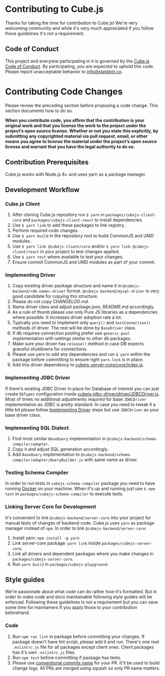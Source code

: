 # Contributing to Cube.js

Thanks for taking the time for contribution to Cube.js!
We're very welcoming community and while it's very much appreciated if you follow these guidelines it's not a requirement.

## Code of Conduct
This project and everyone participating in it is governed by the [Cube.js Code of Conduct](./CODE_OF_CONDUCT.md).
By participating, you are expected to uphold this code. Please report unacceptable behavior to info@statsbot.co.

# Contributing Code Changes

Please review the preceding section before proposing a code change. This section documents how to do so.

**When you contribute code, you affirm that the contribution is your original work and that you license the work to the project under the project’s open source license. Whether or not you state this explicitly, by submitting any copyrighted material via pull request, email, or other means you agree to license the material under the project’s open source license and warrant that you have the legal authority to do so.**

## Contribution Prerequisites

Cube.js works with Node.js 8+ and uses yarn as a package manager.

## Development Workflow
### Cube.js Client

1. After cloning Cube.js repository run `$ yarn` in `packages/cubejs-client-core` and `packages/cubejs-client-react` to install dependencies.
2. Use `$ yarn link` to add these packages to link registry.
3. Perform required code changes.
4. Use `$ yarn build` in the repository root to build CommonJS and UMD modules.
5. Use `$ yarn link @cubejs-client/core` and/or `$ yarn link @cubejs-client/react` in your project to test changes applied.
6. Use `$ yarn test` where available to test your changes.
7. Ensure commit CommonJS and UMD modules as part of your commit.

### Implementing Driver

1. Copy existing driver package structure and name it in `@cubejs-backend/<db-name>-driver` format.
`@cubejs-backend/mysql-driver` is very good candidate for copying this structure.
2. Please do not copy *CHANGELOG.md*.
3. Name driver class and adjust package.json, README.md accordingly.
4. As a rule of thumb please use only Pure JS libraries as a dependencies where possible.
It increases driver adoption rate a lot.
5. Typically you need to implement only `query()` and `testConnection()` methods of driver.
The rest will be done by `BaseDriver` class.
6. If db requires connection pooling prefer use `generic-pool` implementation with settings similar to other db packages.
7. Make sure your driver has `release()` method in case DB expects graceful shutdowns for connections.
8. Please use yarn to add any dependencies and run `$ yarn` within the package before committing to ensure right `yarn.lock` is in place.
9. Add this driver dependency to [cubejs-server-core/core/index.js](https://github.com/statsbotco/cube.js/blob/master/packages/cubejs-server-core/core/index.js#L8).

### Implementing JDBC Driver

If there's existing JDBC Driver in place for Database of interest you can just create `DbTypes` configuration inside
[cubejs-jdbc-driver/driver/JDBCDriver.js](https://github.com/statsbotco/cube.js/blob/master/packages/cubejs-jdbc-driver/driver/JDBCDriver.js#L31).
Most of times no additional adjustments required for base `JDBCDriver` implementation as JDBC is pretty standard.
In case you need to tweak it a little bit please follow [Implementing Driver](#implementing-driver) steps but use `JDBCDriver` as your base driver class.

### Implementing SQL Dialect

1. Find most similar `BaseQuery` implementation in `@cubejs-backend/schema-compiler/adapter`.
2. Copy it and adjust SQL generation accordingly.
3. Add `BaseQuery` implementation to `@cubejs-backend/schema-compiler/adapter/QueryBuilder.js` with same name as driver.

### Testing Schema Compiler

In order to run tests in `cubejs-schema-compiler` package you need to have running [Docker](https://docs.docker.com/install/) on your machine.
When it's up and running just use `$ npm test` in `packages/cubejs-schema-compiler` to execute tests.

### Linking Server Core for Development

It's convenient to link `@cubejs-backend/server-core` into your project for manual tests of changes of backend code.
Cube.js uses `yarn` as package manager instead of `npm`.
In order to link `@cubejs-backend/server-core`:

1. Install yarn: `npm install -g yarn`.
2. Link server-core package: `yarn link` inside `packages/cubejs-server-core`.
3. Link all drivers and dependent packages where you make changes in `packages/cubejs-server-core`.
4. Run `yarn build` in `packages/cubejs-playground`.

## Style guides

We're passionate about what code can do rather how it's formatted.
But in order to make code and docs maintainable following style guides will be enforced.
Following these guidelines is not a requirement but you can save some time for maintainers if you apply those to your contribution beforehand.

### Code

1. Run `npm run lint` in package before committing your changes.
If package doesn't have lint script, please add it and run.
There's one root `.eslintrc.js` file for all packages except client ones.
Client packages has it's own `.eslintrc.js` files.
2. Run `npm test` before committing if package has tests.
3. Please use [conventional commits name](https://www.conventionalcommits.org/) for your PR.
It'll be used to build change logs.
All PRs are merged using squash so only PR name matters.
